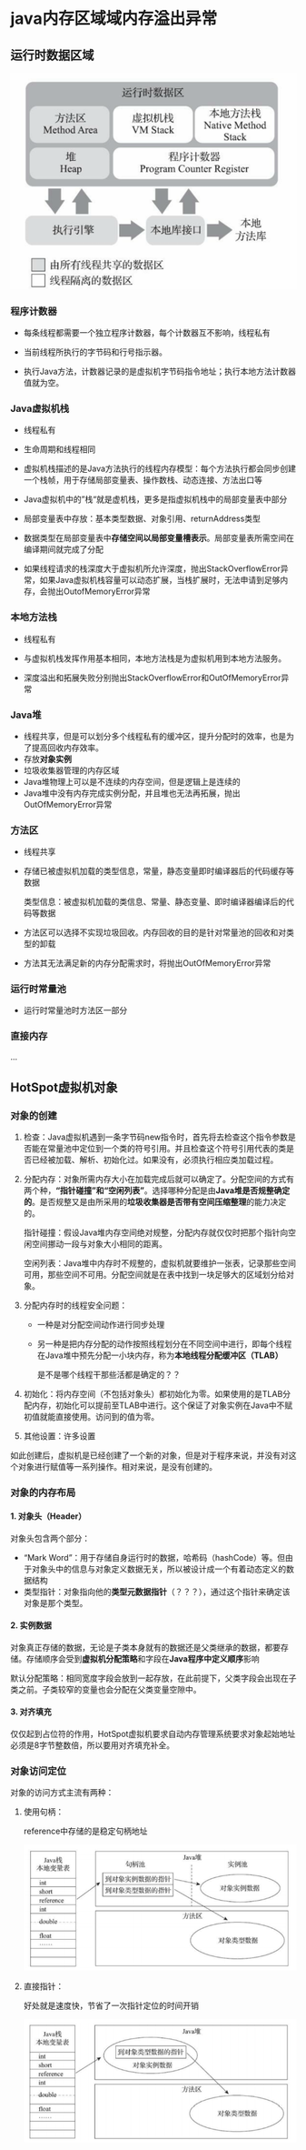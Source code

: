 # java内存区域域内存溢出异常

## 运行时数据区域

![image-20200525080136632](https://raw.githubusercontent.com/Bogdanxin/cloudImage/master/20200525080136.png)

### 程序计数器

* 每条线程都需要一个独立程序计数器，每个计数器互不影响，线程私有

* 当前线程所执行的字节码和行号指示器。

* 执行Java方法，计数器记录的是虚拟机字节码指令地址；执行本地方法计数器值就为空。

### Java虚拟机栈

* 线程私有

* 生命周期和线程相同

* 虚拟机栈描述的是Java方法执行的线程内存模型：每个方法执行都会同步创建一个栈帧，用于存储局部变量表、操作数栈、动态连接、方法出口等
* Java虚拟机中的”栈“就是虚机栈，更多是指虚拟机栈中的局部变量表中部分
* 局部变量表中存放：基本类型数据、对象引用、returnAddress类型
* 数据类型在局部变量表中**存储空间以局部变量槽表示**。局部变量表所需空间在编译期间就完成了分配
* 如果线程请求的栈深度大于虚拟机所允许深度，抛出StackOverflowError异常，如果Java虚拟机栈容量可以动态扩展，当栈扩展时，无法申请到足够内存，会抛出OutofMemoryError异常

### 本地方法栈

* 线程私有

* 与虚拟机栈发挥作用基本相同，本地方法栈是为虚拟机用到本地方法服务。
* 深度溢出和拓展失败分别抛出StackOverflowError和OutOfMemoryError异常

### Java堆

* 线程共享，但是可以划分多个线程私有的缓冲区，提升分配时的效率，也是为了提高回收内存效率。
* 存放**对象实例**
* 垃圾收集器管理的内存区域
* Java堆物理上可以是不连续的内存空间，但是逻辑上是连续的
* Java堆中没有内存完成实例分配，并且堆也无法再拓展，抛出OutOfMemoryError异常

### 方法区

* 线程共享

* 存储已被虚拟机加载的类型信息，常量，静态变量即时编译器后的代码缓存等数据

  类型信息：被虚拟机加载的类信息、常量、静态变量、即时编译器编译后的代码等数据

* 方法区可以选择不实现垃圾回收。内存回收的目的是针对常量池的回收和对类型的卸载

* 方法其无法满足新的内存分配需求时，将抛出OutOfMemoryError异常

### 运行时常量池

* 运行时常量池时方法区一部分

### 直接内存

...

## HotSpot虚拟机对象

### 对象的创建

1. 检查：Java虚拟机遇到一条字节码new指令时，首先将去检查这个指令参数是否能在常量池中定位到一个类的符号引用。并且检查这个符号引用代表的类是否已经被加载、解析、初始化过。如果没有，必须执行相应类加载过程。

2. 分配内存：对象所需内存大小在加载完成后就可以确定了。分配空间的方式有两个种，**“指针碰撞”和“空闲列表”**。选择哪种分配是由**Java堆是否规整确定的**。是否规整又是由所采用的**垃圾收集器是否带有空间压缩整理**的能力决定的。

   指针碰撞：假设Java堆内存空间绝对规整，分配内存就仅仅时把那个指针向空闲空间挪动一段与对象大小相同的距离。

   空闲列表：Java堆中内存时不规整的，虚拟机就要维护一张表，记录那些空间可用，那些空间不可用。分配空间就是在表中找到一块足够大的区域划分给对象。

3. 分配内存时的线程安全问题：

   * 一种是对分配空间动作进行同步处理

   * 另一种是把内存分配的动作按照线程划分在不同空间中进行，即每个线程在Java堆中预先分配一小块内存，称为**本地线程分配缓冲区（TLAB）**

     是不是哪个线程干那些活都是确定的？？

4. 初始化：将内存空间（不包括对象头）都初始化为零。如果使用的是TLAB分配内存，初始化可以提前至TLAB中进行。这个保证了对象实例在Java中不赋初值就能直接使用。访问到的值为零。

5. 其他设置：许多设置



如此创建后，虚拟机是已经创建了一个新的对象，但是对于程序来说，并没有对这个对象进行赋值等一系列操作。相对来说，是没有创建的。

### 对象的内存布局

#### 1. 对象头（Header）

对象头包含两个部分：

* “Mark Word”：用于存储自身运行时的数据，哈希码（hashCode）等。但由于对象头中的信息与对象定义数据无关，所以被设计成一个有着动态定义的数据结构
* 类型指针：对象指向他的**类型元数据指针**（？？？），通过这个指针来确定该对象是那个类型。

#### 2. 实例数据

对象真正存储的数据，无论是子类本身就有的数据还是父类继承的数据，都要存储。存储顺序会受到**虚拟机分配策略**和字段在**Java程序中定义顺序**影响

默认分配策略：相同宽度字段会放到一起存放，在此前提下，父类字段会出现在子类之前。子类较窄的变量也会分配在父类变量空隙中。

#### 3. 对齐填充

仅仅起到占位符的作用，HotSpot虚拟机要求自动内存管理系统要求对象起始地址必须是8字节整数倍，所以要用对齐填充补全。



### 对象访问定位

对象的访问方式主流有两种：

1. 使用句柄：

   reference中存储的是稳定句柄地址

   ![image-20200525151739104](https://raw.githubusercontent.com/Bogdanxin/cloudImage/master/20200525151739.png)

2. 直接指针：

   好处就是速度快，节省了一次指针定位的时间开销

   ![image-20200525151841688](https://raw.githubusercontent.com/Bogdanxin/cloudImage/master/20200525165745.png)